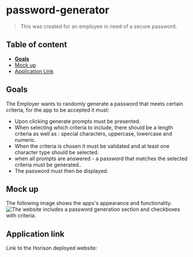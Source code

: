 # password-generator

>This was created for an employee in need of a secure password.

## Table of content

- [**Goals**](#goals)
- [Mock up](#mock-up)
- [Application Link](#application-link)


## Goals
The Employer wants to randomly generate a password that meets certain criteria, for the app to be accepted it must:
- Upon clicking generate prompts must be presented.
- When selecting which criteria to include, there should be a length criteria as well as : special characters, uppercase, lowercase and numeric.
- When the criteria is chosen it must be validated and at least one character type should be selected.
- when all prompts are answered - a password that matches the selected criteria must be generated..
- The password must then be displayed.


## Mock up
The following image shows the apps's appearance and functionality.
![The website includes a password generation section and checkboxes with criteria.]()
## Application link
Link to the Horison deployed website: 
